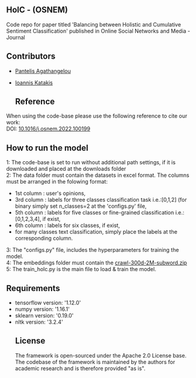 <!DOCTYPE html>
<html>
<body>

<!DOCTYPE html>
<html>
<body>

  ## HolC - (OSNEM) 
Code repo for paper titled 'Balancing between Holistic and Cumulative Sentiment Classification' published in Online Social Networks and Media - Journal 

  ## Contributors
- [Pantelis Agathangelou](https://github.com/ailabunic-panagath)
- [Ioannis Katakis](https://github.com/iokat)

  ## Reference
When using the code-base please use the following reference to cite our work:<br/>
DOI: <a href="https://doi.org/10.1016/j.osnem.2022.100199">10.1016/j.osnem.2022.100199</a>   

  ## How to run the model
1: The code-base is set to run without additional path settings, if it is downloaded and placed at the downloads folder <br/>
2: The data folder must contain the datasets in excel format. The columns must be arranged in the folowing format:<br/>
   - 1st column : user's opinions,<br/>
   - 3rd column : labels for three classes classification task i.e.:[0,1,2] (for binary simply set n_classes=2 at the 'configs.py' file,<br/>
   - 5th column : labels for five classes or fine-grained classification i.e.:[0,1,2,3,4], if exist,<br/>
   - 6th column : labels for six classes, if exist,<br/>
   - for many classes text classification, simply place the labels at the corresponding column.<br/>
   
3: The "configs.py" file, includes the hyperparameters for training the model.<br/>
4: The embeddings folder must contain the <a href="https://fasttext.cc/docs/en/english-vectors.html">crawl-300d-2M-subword.zip</a> <br/>
5: The train_holc.py is the main file to load & train the model.<br/>
   
  ## Requirements
  <ul>
  <li>tensorflow version: '1.12.0' </li>
  <li>numpy version: '1.16.1'</li>
  <li>sklearn version: '0.19.0'</li>
  <li>nltk version: '3.2.4'</li>
 
    
  ## License
The framework is open-sourced under the Apache 2.0 License base. The codebase of the framework is maintained by the authors for academic research and is therefore provided "as is".
  
  

</body>
</html>

</body>
</html>

